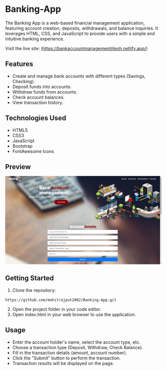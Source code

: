 # Banking-App
The Banking App is a web-based financial management application, featuring account creation, deposits, withdrawals, and balance inquiries. It leverages HTML, CSS, and JavaScript to provide users with a simple and intuitive banking experience.

Visit the live site: (https://bankaccountmanagementjitesh.netlify.app/)

## Features

- Create and manage bank accounts with different types (Savings, Checking).
- Deposit funds into accounts.
- Withdraw funds from accounts.
- Check account balances.
- View transaction history.

## Technologies Used

- HTML5
- CSS3
- JavaScript
- Bootstrap
- FontAwesome Icons

## Preview

![Screenshot](https://github.com/mohitrajput2002/Banking-App/blob/a018f1cc74b3d65573c2c151e76b2b1447cf4547/assets/Screenshot.png)

## Getting Started

1. Clone the repository:
```
https://github.com/mohitrajput2002/Banking-App.git
```
2. Open the project folder in your code editor.
3. Open index.html in your web browser to use the application.

## Usage
- Enter the account holder's name, select the account type, etc.
- Choose a transaction type (Deposit, Withdraw, Check Balance).
- Fill in the transaction details (amount, account number).
- Click the "Submit" button to perform the transaction.
- Transaction results will be displayed on the page.

